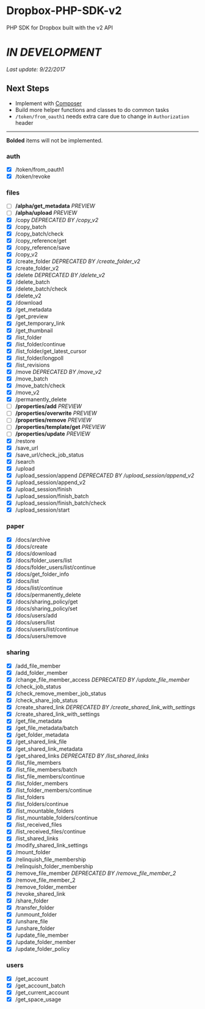# Dropbox-PHP-SDK-v2
PHP SDK for Dropbox built with the v2 API

*IN DEVELOPMENT*
================
*Last update: 9/22/2017*

## Next Steps
- Implement with [Composer](https://getcomposer.org/)
- Build more helper functions and classes to do common tasks
- `/token/from_oauth1` needs extra care due to change in `Authorization` header
----------------------

**Bolded** items will not be implemented.

### auth
- [x] /token/from_oauth1
- [x] /token/revoke

### files
- [ ] **/alpha/get_metadata** *PREVIEW*
- [ ] **/alpha/upload** *PREVIEW*
- [x] /copy *DEPRECATED BY /copy_v2*
- [x] /copy_batch
- [x] /copy_batch/check
- [x] /copy_reference/get
- [x] /copy_reference/save
- [x] /copy_v2
- [x] /create_folder *DEPRECATED BY /create_folder_v2*
- [x] /create_folder_v2
- [x] /delete *DEPRECATED BY /delete_v2*
- [x] /delete_batch
- [x] /delete_batch/check
- [x] /delete_v2
- [x] /download
- [x] /get_metadata
- [x] /get_preview
- [x] /get_temporary_link
- [x] /get_thumbnail
- [x] /list_folder
- [x] /list_folder/continue
- [x] /list_folder/get_latest_cursor
- [x] /list_folder/longpoll
- [x] /list_revisions
- [x] /move *DEPRECATED BY /move_v2*
- [x] /move_batch
- [x] /move_batch/check
- [x] /move_v2
- [x] /permanently_delete
- [ ] **/properties/add** *PREVIEW*
- [ ] **/properties/overwrite** *PREVIEW*
- [ ] **/properties/remove** *PREVIEW*
- [ ] **/properties/template/get** *PREVIEW*
- [ ] **/properties/update** *PREVIEW*
- [x] /restore
- [x] /save_url
- [x] /save_url/check_job_status
- [x] /search
- [x] /upload
- [x] /upload_session/append *DEPRECATED BY /upload_session/append_v2*
- [x] /upload_session/append_v2
- [x] /upload_session/finish
- [x] /upload_session/finish_batch
- [x] /upload_session/finish_batch/check
- [x] /upload_session/start

### paper
- [x] /docs/archive
- [x] /docs/create
- [x] /docs/download
- [x] /docs/folder_users/list
- [x] /docs/folder_users/list/continue
- [x] /docs/get_folder_info
- [x] /docs/list
- [x] /docs/list/continue
- [x] /docs/permanently_delete
- [x] /docs/sharing_policy/get
- [x] /docs/sharing_policy/set
- [x] /docs/users/add
- [x] /docs/users/list
- [x] /docs/users/list/continue
- [x] /docs/users/remove

### sharing
- [x] /add_file_member
- [x] /add_folder_member
- [x] /change_file_member_access *DEPRECATED BY /update_file_member*
- [x] /check_job_status
- [x] /check_remove_member_job_status
- [x] /check_share_job_status
- [x] /create_shared_link *DEPRECATED BY /create_shared_link_with_settings*
- [x] /create_shared_link_with_settings
- [x] /get_file_metadata
- [x] /get_file_metadata/batch
- [x] /get_folder_metadata
- [x] /get_shared_link_file
- [x] /get_shared_link_metadata
- [x] /get_shared_links *DEPRECATED BY /list_shared_links*
- [x] /list_file_members
- [x] /list_file_members/batch
- [x] /list_file_members/continue
- [x] /list_folder_members
- [x] /list_folder_members/continue
- [x] /list_folders
- [x] /list_folders/continue
- [x] /list_mountable_folders
- [x] /list_mountable_folders/continue
- [x] /list_received_files
- [x] /list_received_files/continue
- [x] /list_shared_links
- [x] /modify_shared_link_settings
- [x] /mount_folder
- [x] /relinquish_file_membership
- [x] /relinquish_folder_membership
- [x] /remove_file_member *DEPRECATED BY /remove_file_member_2*
- [x] /remove_file_member_2
- [x] /remove_folder_member
- [x] /revoke_shared_link
- [x] /share_folder
- [x] /transfer_folder
- [x] /unmount_folder
- [x] /unshare_file
- [x] /unshare_folder
- [x] /update_file_member
- [x] /update_folder_member
- [x] /update_folder_policy

### users
- [x] /get_account
- [x] /get_account_batch
- [x] /get_current_account
- [x] /get_space_usage